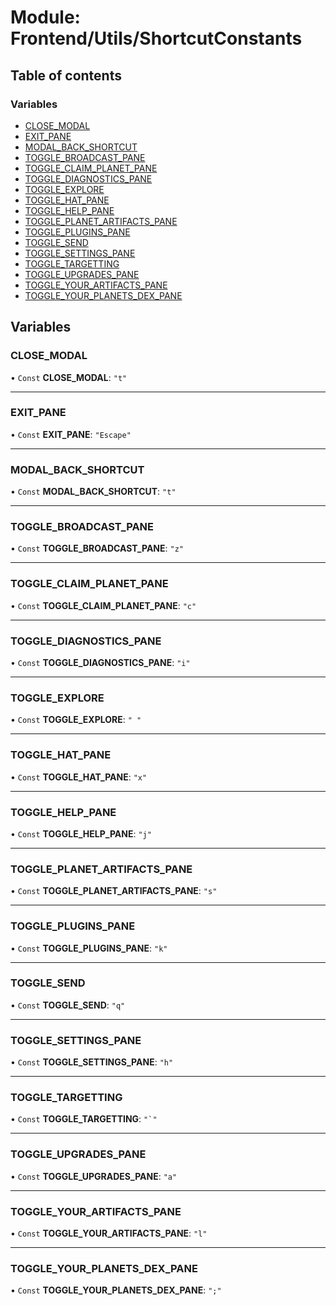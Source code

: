 # Module: Frontend/Utils/ShortcutConstants

## Table of contents

### Variables

- [CLOSE_MODAL](Frontend_Utils_ShortcutConstants.md#close_modal)
- [EXIT_PANE](Frontend_Utils_ShortcutConstants.md#exit_pane)
- [MODAL_BACK_SHORTCUT](Frontend_Utils_ShortcutConstants.md#modal_back_shortcut)
- [TOGGLE_BROADCAST_PANE](Frontend_Utils_ShortcutConstants.md#toggle_broadcast_pane)
- [TOGGLE_CLAIM_PLANET_PANE](Frontend_Utils_ShortcutConstants.md#toggle_claim_planet_pane)
- [TOGGLE_DIAGNOSTICS_PANE](Frontend_Utils_ShortcutConstants.md#toggle_diagnostics_pane)
- [TOGGLE_EXPLORE](Frontend_Utils_ShortcutConstants.md#toggle_explore)
- [TOGGLE_HAT_PANE](Frontend_Utils_ShortcutConstants.md#toggle_hat_pane)
- [TOGGLE_HELP_PANE](Frontend_Utils_ShortcutConstants.md#toggle_help_pane)
- [TOGGLE_PLANET_ARTIFACTS_PANE](Frontend_Utils_ShortcutConstants.md#toggle_planet_artifacts_pane)
- [TOGGLE_PLUGINS_PANE](Frontend_Utils_ShortcutConstants.md#toggle_plugins_pane)
- [TOGGLE_SEND](Frontend_Utils_ShortcutConstants.md#toggle_send)
- [TOGGLE_SETTINGS_PANE](Frontend_Utils_ShortcutConstants.md#toggle_settings_pane)
- [TOGGLE_TARGETTING](Frontend_Utils_ShortcutConstants.md#toggle_targetting)
- [TOGGLE_UPGRADES_PANE](Frontend_Utils_ShortcutConstants.md#toggle_upgrades_pane)
- [TOGGLE_YOUR_ARTIFACTS_PANE](Frontend_Utils_ShortcutConstants.md#toggle_your_artifacts_pane)
- [TOGGLE_YOUR_PLANETS_DEX_PANE](Frontend_Utils_ShortcutConstants.md#toggle_your_planets_dex_pane)

## Variables

### CLOSE_MODAL

• `Const` **CLOSE_MODAL**: `"t"`

---

### EXIT_PANE

• `Const` **EXIT_PANE**: `"Escape"`

---

### MODAL_BACK_SHORTCUT

• `Const` **MODAL_BACK_SHORTCUT**: `"t"`

---

### TOGGLE_BROADCAST_PANE

• `Const` **TOGGLE_BROADCAST_PANE**: `"z"`

---

### TOGGLE_CLAIM_PLANET_PANE

• `Const` **TOGGLE_CLAIM_PLANET_PANE**: `"c"`

---

### TOGGLE_DIAGNOSTICS_PANE

• `Const` **TOGGLE_DIAGNOSTICS_PANE**: `"i"`

---

### TOGGLE_EXPLORE

• `Const` **TOGGLE_EXPLORE**: `" "`

---

### TOGGLE_HAT_PANE

• `Const` **TOGGLE_HAT_PANE**: `"x"`

---

### TOGGLE_HELP_PANE

• `Const` **TOGGLE_HELP_PANE**: `"j"`

---

### TOGGLE_PLANET_ARTIFACTS_PANE

• `Const` **TOGGLE_PLANET_ARTIFACTS_PANE**: `"s"`

---

### TOGGLE_PLUGINS_PANE

• `Const` **TOGGLE_PLUGINS_PANE**: `"k"`

---

### TOGGLE_SEND

• `Const` **TOGGLE_SEND**: `"q"`

---

### TOGGLE_SETTINGS_PANE

• `Const` **TOGGLE_SETTINGS_PANE**: `"h"`

---

### TOGGLE_TARGETTING

• `Const` **TOGGLE_TARGETTING**: `` "`" ``

---

### TOGGLE_UPGRADES_PANE

• `Const` **TOGGLE_UPGRADES_PANE**: `"a"`

---

### TOGGLE_YOUR_ARTIFACTS_PANE

• `Const` **TOGGLE_YOUR_ARTIFACTS_PANE**: `"l"`

---

### TOGGLE_YOUR_PLANETS_DEX_PANE

• `Const` **TOGGLE_YOUR_PLANETS_DEX_PANE**: `";"`
